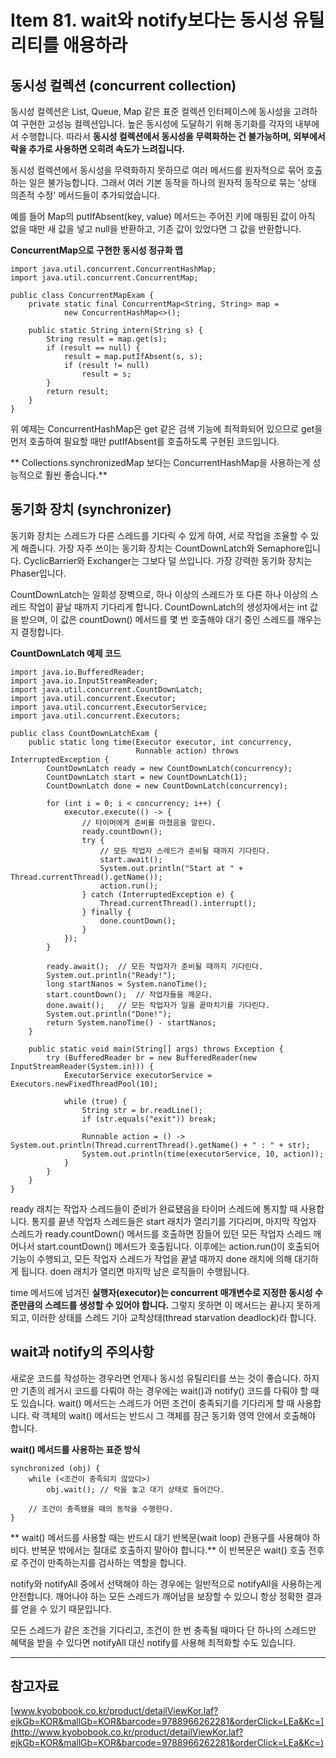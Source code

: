# Item 81. wait와 notify보다는 동시성 유틸리티를 애용하라

## 동시성 컬렉션 (concurrent collection)

 동시성 컬렉션은 List, Queue, Map 같은 표준 컬렉션 인터페이스에 동시성을 고려하여 구현한 고성능 컬렉션입니다. 높은 동시성에 도달하기 위해 동기화를 각자의 내부에서 수행합니다. 따라서 **동시성 컬렉션에서 동시성을 무력화하는 건 불가능하며, 외부에서 락을 추가로 사용하면 오히려 속도가 느려집니다.**

 동시성 컬렉션에서 동시성을 무력화하지 못하므로 여러 메서드를 원자적으로 묶어 호출하는 일은 불가능합니다. 그래서 여러 기본 동작을 하나의 원자적 동작으로 묶는 '상태 의존적 수정' 메서드들이 추가되었습니다.

 예를 들어 Map의 putIfAbsent(key, value) 메서드는 주어진 키에 매핑된 값이 아직 없을 때만 새 값을 넣고 null을 반환하고, 기존 값이 있었다면 그 값을 반환합니다.

**ConcurrentMap으로 구현한 동시성 정규화 맵**

```
import java.util.concurrent.ConcurrentHashMap;
import java.util.concurrent.ConcurrentMap;

public class ConcurrentMapExam {
    private static final ConcurrentMap<String, String> map =
            new ConcurrentHashMap<>();

    public static String intern(String s) {
        String result = map.get(s);
        if (result == null) {
            result = map.putIfAbsent(s, s);
            if (result != null)
                result = s;
        }
        return result;
    }
}

```

 위 예제는 ConcurrentHashMap은 get 같은 검색 기능에 최적화되어 있으므로 get을 먼저 호출하여 필요할 때만 putIfAbsent를 호출하도록 구현된 코드입니다.

** Collections.synchronizedMap 보다는 ConcurrentHashMap을 사용하는게 성능적으로 훨씬 좋습니다.**

## 동기화 장치 (synchronizer)

 동기화 장치는 스레드가 다른 스레드를 기다릭 수 있게 하여, 서로 작업을 조율할 수 있게 해줍니다. 가장 자주 쓰이는 동기화 장치는 CountDownLatch와 Semaphore입니다. CyclicBarrier와 Exchanger는 그보다 덜 쓰입니다. 가장 강력한 동기화 장치는 Phaser입니다.

 CountDownLatch는 일회성 장벽으로, 하나 이상의 스레드가 또 다른 하나 이상의 스레드 작업이 끝날 때까지 기다리게 합니다. CountDownLatch의 생성자에서는 int 값을 받으며, 이 값은 countDown() 메서드를 몇 번 호출해야 대기 중인 스레드를 깨우는지 결정합니다.

**CountDownLatch 예제 코드**

```
import java.io.BufferedReader;
import java.io.InputStreamReader;
import java.util.concurrent.CountDownLatch;
import java.util.concurrent.Executor;
import java.util.concurrent.ExecutorService;
import java.util.concurrent.Executors;

public class CountDownLatchExam {
    public static long time(Executor executor, int concurrency,
                            Runnable action) throws InterruptedException {
        CountDownLatch ready = new CountDownLatch(concurrency);
        CountDownLatch start = new CountDownLatch(1);
        CountDownLatch done = new CountDownLatch(concurrency);

        for (int i = 0; i < concurrency; i++) {
            executor.execute(() -> {
                // 타이머에게 준비를 마쳤음을 알린다.
                ready.countDown();
                try {
                    // 모든 작업자 스레드가 준비될 때까지 기다린다.
                    start.await();
                    System.out.println("Start at " + Thread.currentThread().getName());
                    action.run();
                } catch (InterruptedException e) {
                    Thread.currentThread().interrupt();
                } finally {
                    done.countDown();
                }
            });
        }

        ready.await();  // 모든 작업자가 준비될 때까지 기다린다.
        System.out.println("Ready!");
        long startNanos = System.nanoTime();
        start.countDown();  // 작업자들을 깨운다.
        done.await();   // 모든 작업자가 일을 끝마치기를 기다린다.
        System.out.println("Done!");
        return System.nanoTime() - startNanos;
    }

    public static void main(String[] args) throws Exception {
        try (BufferedReader br = new BufferedReader(new InputStreamReader(System.in))) {
            ExecutorService executorService = Executors.newFixedThreadPool(10);

            while (true) {
                String str = br.readLine();
                if (str.equals("exit")) break;

                Runnable action = () -> System.out.println(Thread.currentThread().getName() + " : " + str);
                System.out.println(time(executorService, 10, action));
            }
        }
    }
}

```

 ready 래치는 작업자 스레드들이 준비가 완료됐음을 타이머 스레드에 통지할 때 사용합니다. 통지를 끝낸 작업자 스레드들은 start 래치가 열리기를 기다리며, 마지막 작업자 스레드가 ready.countDown() 메서드를 호출하면 잠들어 있던 모든 작업자 스레드 깨어나서 start.countDown() 메서드가 호출됩니다. 이후에는 action.run()이 호출되어 기능이 수행되고, 모든 작업자 스레드가 작업을 끝낼 때까지 done 래치에 의해 대기하게 됩니다. doen 래치가 열리면 마지막 남은 로직들이 수행됩니다.

 time 메서드에 넘겨진 **실행자(executor)는 concurrent 매개변수로 지정한 동시성 수준만큼의 스레드를 생성할 수 있어야 합니다.** 그렇지 못하면 이 메서드는 끝나지 못하게 되고, 이러한 상태를 스레드 기아 교착상태(thread starvation deadlock)라 합니다.

## wait과 notify의 주의사항

 새로운 코드를 작성하는 경우라면 언제나 동시성 유틸리티를 쓰는 것이 좋습니다. 하지만 기존의 레거시 코드를 다뤄야 하는 경우에는 wait()과 notify() 코드를 다뤄야 할 때도 있습니다. wait() 메서드는 스레드가 어떤 조건이 충족되기를 기다리게 할 때 사용합니다. 락 객체의 wait() 메서드는 반드시 그 객체를 잠근 동기화 영역 안에서 호출해야 합니다.

**wait() 메서드를 사용하는 표준 방식**

```
synchronized (obj) {
    while (<조건이 충족되지 않았다>)
        obj.wait();	// 락을 놓고 대기 상태로 들어간다.
        
    // 조건이 충족됐을 때의 동작을 수행한다.
}
```

** wait() 메서드를 사용할 때는 반드시 대기 반복문(wait loop) 관용구를 사용해야 하비다. 반복문 밖에서는 절대로 호출하지 말아야 합니다.** 이 반복문은 wait() 호출 전후로 주건이 만족하는지를 검사하는 역할을 합니다.

 notify와 notifyAll 중에서 선택해야 하는 경우에는 일반적으로 notifyAll을 사용하는게 안전합니다. 깨어나야 하는 모든 스레드가 깨어남을 보장할 수 있으니 항상 정확한 결과를 얻을 수 있기 때문입니다.

 모든 스레드가 같은 조건을 기다리고, 조건이 한 번 충족될 때마다 단 하나의 스레드만 혜택을 받을 수 있다면 notifyAll 대신 notify를 사용해 최적화할 수도 있습니다.

---

## 참고자료

[www.kyobobook.co.kr/product/detailViewKor.laf?ejkGb=KOR&mallGb=KOR&barcode=9788966262281&orderClick=LEa&Kc=](http://www.kyobobook.co.kr/product/detailViewKor.laf?ejkGb=KOR&mallGb=KOR&barcode=9788966262281&orderClick=LEa&Kc=)
